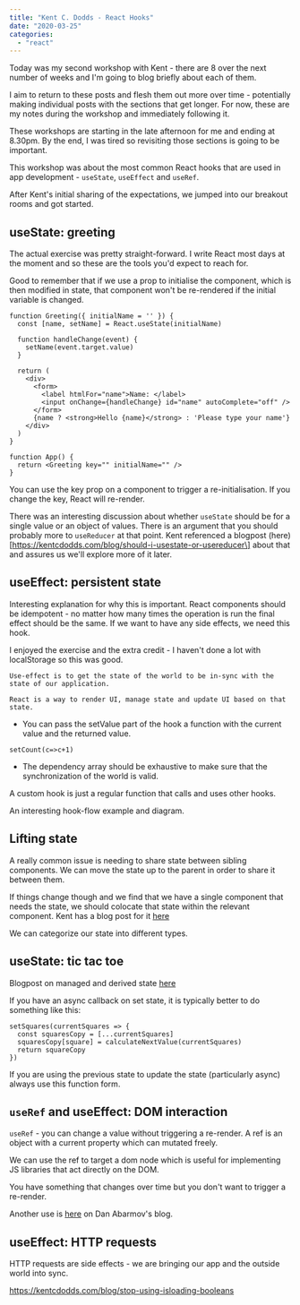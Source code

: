 ```yaml
---
title: "Kent C. Dodds - React Hooks"
date: "2020-03-25"
categories: 
  - "react"
---
```


Today was my second workshop with Kent - there are 8 over the next number of weeks and I'm going to blog briefly about each of them.

I aim to return to these posts and flesh them out more over time - potentially making individual posts with the sections that get longer. For now, these are my notes during the workshop and immediately following it.

These workshops are starting in the late afternoon for me and ending at 8.30pm. By the end, I was tired so revisiting those sections is going to be important.

This workshop was about the most common React hooks that are used in app development - `useState`, `useEffect` and `useRef`.

After Kent's initial sharing of the expectations, we jumped into our breakout rooms and got started.

## useState: greeting

The actual exercise was pretty straight-forward. I write React most days at the moment and so these are the tools you'd expect to reach for.

Good to remember that if we use a prop to initialise the component, which is then modified in state, that component won't be re-rendered if the initial variable is changed.

```
function Greeting({ initialName = '' }) {
  const [name, setName] = React.useState(initialName)

  function handleChange(event) {
    setName(event.target.value)
  }

  return (
    <div>
      <form>
        <label htmlFor="name">Name: </label>
        <input onChange={handleChange} id="name" autoComplete="off" />
      </form>
      {name ? <strong>Hello {name}</strong> : 'Please type your name'}
    </div>
  )
}

function App() {
  return <Greeting key="" initialName="" />
}
```

You can use the key prop on a component to trigger a re-initialisation. If you change the key, React will re-render.

There was an interesting discussion about whether `useState` should be for a single value or an object of values. There is an argument that you should probably more to `useReducer` at that point. Kent referenced a blogpost (here)\[https://kentcdodds.com/blog/should-i-usestate-or-usereducer\] about that and assures us we'll explore more of it later.

## useEffect: persistent state

Interesting explanation for why this is important. React components should be idempotent - no matter how many times the operation is run the final effect should be the same. If we want to have any side effects, we need this hook.

I enjoyed the exercise and the extra credit - I haven't done a lot with localStorage so this was good.

```
Use-effect is to get the state of the world to be in-sync with the state of our application.
```

```
React is a way to render UI, manage state and update UI based on that state.
```

- You can pass the setValue part of the hook a function with the current value and the returned value.

```
setCount(c=>c+1)
```

- The dependency array should be exhaustive to make sure that the synchronization of the world is valid.

A custom hook is just a regular function that calls and uses other hooks.

An interesting hook-flow example and diagram.

## Lifting state

A really common issue is needing to share state between sibling components. We can move the state up to the parent in order to share it between them.

If things change though and we find that we have a single component that needs the state, we should colocate that state within the relevant component. Kent has a blog post for it [here](https://kentcdodds.com/blog/state-colocation-will-make-your-react-app-faster)

We can categorize our state into different types.

## useState: tic tac toe

Blogpost on managed and derived state [here](https://kentcdodds.com/blog/dont-sync-state-derive-it)

If you have an async callback on set state, it is typically better to do something like this:

```
setSquares(currentSquares => {
  const squaresCopy = [...currentSquares]
  squaresCopy[square] = calculateNextValue(currentSquares)
  return squareCopy
})
```

If you are using the previous state to update the state (particularly async) always use this function form.

## `useRef` and useEffect: DOM interaction

`useRef` - you can change a value without triggering a re-render. A ref is an object with a current property which can mutated freely.

We can use the ref to target a dom node which is useful for implementing JS libraries that act directly on the DOM.

You have something that changes over time but you don't want to trigger a re-render.

Another use is [here](https://overreacted.io/making-setinterval-declarative-with-react-hooks/) on Dan Abarmov's blog.

## useEffect: HTTP requests

HTTP requests are side effects - we are bringing our app and the outside world into sync.

https://kentcdodds.com/blog/stop-using-isloading-booleans
